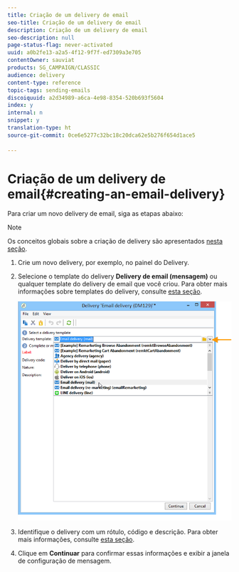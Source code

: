 ```yaml
---
title: Criação de um delivery de email
seo-title: Criação de um delivery de email
description: Criação de um delivery de email
seo-description: null
page-status-flag: never-activated
uuid: a0b2fe13-a2a5-4f12-9f7f-ed7309a3e705
contentOwner: sauviat
products: SG_CAMPAIGN/CLASSIC
audience: delivery
content-type: reference
topic-tags: sending-emails
discoiquuid: a2d34989-a6ca-4e98-8354-520b693f5604
index: y
internal: n
snippet: y
translation-type: ht
source-git-commit: 0ce6e5277c32bc18c20dca62e5b276f654d1ace5

---
```



# Criação de um delivery de email{#creating-an-email-delivery}

Para criar um novo delivery de email, siga as etapas abaixo:

>[!NOTE]
>
>Os conceitos globais sobre a criação de delivery são apresentados [nesta seção](../../delivery/using/steps-about-delivery-creation-steps.md).

1. Crie um novo delivery, por exemplo, no painel do Delivery.
1. Selecione o template do delivery **Delivery de email (mensagem)** ou qualquer template do delivery de email que você criou. Para obter mais informações sobre templates do delivery, consulte [esta seção](../../delivery/using/about-templates.md).

   ![](assets/s_ncs_user_wizard_email01_1.png)

1. Identifique o delivery com um rótulo, código e descrição. Para obter mais informações, consulte [esta seção](../../delivery/using/steps-create-and-identify-the-delivery.md#identifying-the-delivery).
1. Clique em **Continuar** para confirmar essas informações e exibir a janela de configuração de mensagem.
